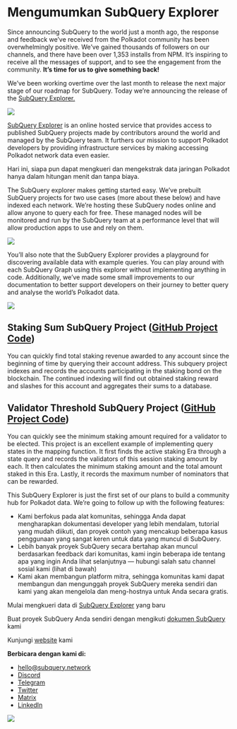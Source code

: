 # Mengumumkan SubQuery Explorer

Since announcing SubQuery to the world just a month ago, the response and feedback we’ve received from the Polkadot community has been overwhelmingly positive. We’ve gained thousands of followers on our channels, and there have been over 1,353 installs from NPM. It’s inspiring to receive all the messages of support, and to see the engagement from the community. **It’s time for us to give something back!**

We’ve been working overtime over the last month to release the next major stage of our roadmap for SubQuery. Today we’re announcing the release of the [SubQuery Explorer.](https://explorer.subquery.network/)

![](https://miro.medium.com/max/1400/0*2bDaF3HPgNkpm8Kt)

[SubQuery Explorer](https://explorer.subquery.network/) is an online hosted service that provides access to published SubQuery projects made by contributors around the world and managed by the SubQuery team. It furthers our mission to support Polkadot developers by providing infrastructure services by making accessing Polkadot network data even easier.

Hari ini, siapa pun dapat mengkueri dan mengekstrak data jaringan Polkadot hanya dalam hitungan menit dan tanpa biaya.

The SubQuery explorer makes getting started easy. We’ve prebuilt SubQuery projects for two use cases (more about these below) and have indexed each network. We’re hosting these SubQuery nodes online and allow anyone to query each for free. These managed nodes will be monitored and run by the SubQuery team at a performance level that will allow production apps to use and rely on them.

![](https://miro.medium.com/max/1400/0*3hmnk6sNoO5pdOWc)

You’ll also note that the SubQuery Explorer provides a playground for discovering available data with example queries. You can play around with each SubQuery Graph using this explorer without implementing anything in code. Additionally, we’ve made some small improvements to our documentation to better support developers on their journey to better query and analyse the world’s Polkadot data.

![](https://miro.medium.com/max/1400/0*V1Mjpi1-gAT6M8-q)

## **Staking Sum SubQuery Project (**[GitHub Project Code](https://github.com/subquery/subql-examples/tree/main/sum-reward))

You can quickly find total staking revenue awarded to any account since the beginning of time by querying their account address. This subquery project indexes and records the accounts participating in the staking bond on the blockchain. The continued indexing will find out obtained staking reward and slashes for this account and aggregates their sums to a database.

## **Validator Threshold SubQuery Project (**[GitHub Project Code](https://github.com/subquery/subql-examples/tree/main/validator-threshold))

You can quickly see the minimum staking amount required for a validator to be elected. This project is an excellent example of implementing query states in the mapping function. It first finds the active staking Era through a state query and records the validators of this session staking amount by each. It then calculates the minimum staking amount and the total amount staked in this Era. Lastly, it records the maximum number of nominators that can be rewarded.

This SubQuery Explorer is just the first set of our plans to build a community hub for Polkadot data. We’re going to follow up with the following features:

-   Kami berfokus pada alat komunitas, sehingga Anda dapat mengharapkan dokumentasi developer yang lebih mendalam, tutorial yang mudah diikuti, dan proyek contoh yang mencakup beberapa kasus penggunaan yang sangat keren untuk data yang muncul di SubQuery.
-   Lebih banyak proyek SubQuery secara bertahap akan muncul berdasarkan feedback dari komunitas, kami ingin beberapa ide tentang apa yang ingin Anda lihat selanjutnya — hubungi salah satu channel sosial kami (lihat di bawah)
-   Kami akan membangun platform mitra, sehingga komunitas kami dapat membangun dan mengunggah proyek SubQuery mereka sendiri dan kami yang akan mengelola dan meng-hostnya untuk Anda secara gratis.

Mulai mengkueri data di [SubQuery Explorer](https://explorer.subquery.network/) yang baru

Buat proyek SubQuery Anda sendiri dengan mengikuti [dokumen SubQuery](https://doc.subquery.network/) kami

Kunjungi [website](https://subquery.network/) kami

**Berbicara dengan kami di:**

-   [hello@subquery.network](mailto:hello@subquery.network)
-   [Discord](https://discord.com/invite/78zg8aBSMG)
-   [Telegram](https://t.me/subquerynetwork)
-   [Twitter](https://twitter.com/subquerynetwork)
-   [Matrix](https://matrix.to/#/#subquery:matrix.org)
-   [LinkedIn](https://www.linkedin.com/company/subquery)

![](https://miro.medium.com/max/1400/0*tzhwpKRunR7AqFhr)